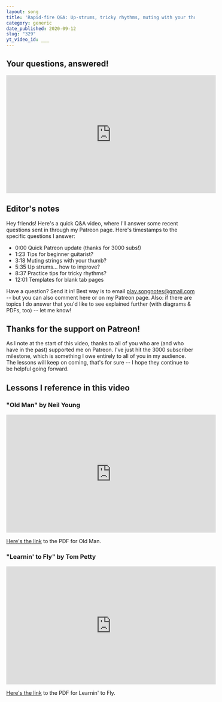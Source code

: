 ```yaml
---
layout: song
title: 'Rapid-fire Q&A: Up-strums, tricky rhythms, muting with your thumb, and more'
category: generic
date_published: 2020-09-12
slug: "329"
yt_video_id: ___
---
```


<!-- patreon_lesson_available: true
patreon_lesson_url: https://www.patreon.com/posts/41023187 -->

## Your questions, answered!

<iframe width="560" height="315" src="https://www.youtube.com/embed/mQ67cZvN4h4" frameborder="0" allow="accelerometer; autoplay; encrypted-media; gyroscope; picture-in-picture" allowfullscreen></iframe>

## Editor's notes

Hey friends! Here's a quick Q&A video, where I'll answer some recent questions sent in through my Patreon page. Here's timestamps to the specific questions I answer:

- 0:00 Quick Patreon update (thanks for 3000 subs!)
- 1:23 Tips for beginner guitarist?
- 3:18 Muting strings with your thumb?
- 5:35 Up strums... how to improve?
- 8:37 Practice tips for tricky rhythms?
- 12:01 Templates for blank tab pages

Have a question? Send it in! Best way is to email play.songnotes@gmail.com -- but you can also comment here or on my Patreon page. Also: if there are topics I do answer that you'd like to see explained further (with diagrams & PDFs, too) -- let me know!

## Thanks for the support on Patreon!

As I note at the start of this video, thanks to all of you who are (and who have in the past) supported me on Patreon. I've just hit the 3000 subscriber milestone, which is something I owe entirely to all of you in my audience. The lessons will keep on coming, that's for sure -- I hope they continue to be helpful going forward.

## Lessons I reference in this video

### "Old Man" by Neil Young

<iframe width="560" height="315" src="https://www.youtube.com/embed/RYUD3wHVZXE" frameborder="0" allow="accelerometer; autoplay; encrypted-media; gyroscope; picture-in-picture" allowfullscreen></iframe>

[Here's the link](https://playsongnotes.com/lessons/328/) to the PDF for Old Man.

### "Learnin' to Fly" by Tom Petty

<iframe width="560" height="315" src="https://www.youtube.com/embed/lanqZZq1oPg?showinfo=0" frameborder="0" allowfullscreen></iframe><br />

[Here's the link](https://playsongnotes.com/lessons/108/) to the PDF for Learnin' to Fly.
